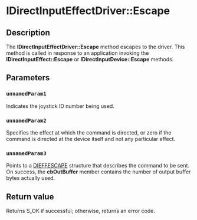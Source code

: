 # IDirectInputEffectDriver::Escape

## Description

The **IDirectInputEffectDriver::Escape**  method escapes to the driver. This method is called in response to an application invoking the **IDirectInputEffect::Escape** or **IDirectInputDevice::Escape** methods.

## Parameters

### `unnamedParam1`

Indicates the joystick ID number being used.

### `unnamedParam2`

Specifies the effect at which the command is directed, or zero if the command is directed at the device itself and not any particular effect.

### `unnamedParam3`

Points to a [DIEFFESCAPE](https://learn.microsoft.com/windows/desktop/api/dinput/ns-dinput-dieffescape) structure that describes the command to be sent. On success, the **cbOutBuffer** member contains the number of output buffer bytes actually used.

## Return value

Returns S_OK if successful; otherwise, returns an error code.